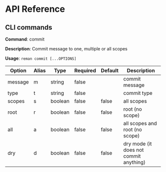 # API Reference

## CLI commands

**Command**: commit

**Description**: Commit message to one, multiple or all scopes

**Usage**: `reman commit [...OPTIONS]`

| Option  | Alias | Type    | Required | Default | Description                            |
| ------- | ----- | ------- | -------- | ------- | -------------------------------------- |
| message | m     | string  | false    |         | commit message                         |
| type    | t     | string  | false    |         | commit type                            |
| scopes  | s     | boolean | false    | false   | all scopes                             |
| root    | r     | boolean | false    | false   | root (no scope)                        |
| all     | a     | boolean | false    | false   | all scopes and root (no scope)         |
| dry     | d     | boolean | false    | false   | dry mode (it does not commit anything) |
